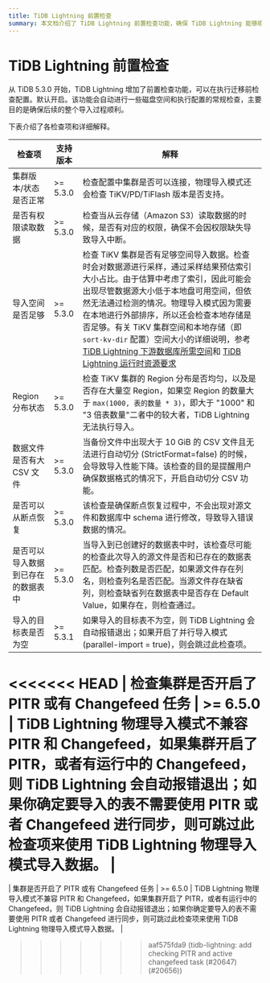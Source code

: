 ```yaml
---
title: TiDB Lightning 前置检查
summary: 本文档介绍了 TiDB Lightning 前置检查功能，确保 TiDB Lightning 能够顺利执行任务。
---
```


# TiDB Lightning 前置检查

从 TiDB 5.3.0 开始，TiDB Lightning 增加了前置检查功能，可以在执行迁移前检查配置。默认开启。该功能会自动进行一些磁盘空间和执行配置的常规检查，主要目的是确保后续的整个导入过程顺利。

下表介绍了各检查项和详细解释。

|  检查项 | 支持版本 | 解释 |
|  ----  |  --- | ----  |
| 集群版本/状态是否正常| >= 5.3.0 | 检查配置中集群是否可以连接，物理导入模式还会检查 TiKV/PD/TiFlash 版本是否支持。|
| 是否有权限读取数据 | >= 5.3.0 | 检查当从云存储（Amazon S3）读取数据的时候，是否有对应的权限，确保不会因权限缺失导致导入中断。|
| 导入空间是否足够 | >= 5.3.0 | 检查 TiKV 集群是否有足够空间导入数据。检查时会对数据源进行采样，通过采样结果预估索引大小占比。由于估算中考虑了索引，因此可能会出现尽管数据源大小低于本地盘可用空间，但依然无法通过检测的情况。物理导入模式因为需要在本地进行外部排序，所以还会检查本地存储是否足够。有关 TiKV 集群空间和本地存储（即 `sort-kv-dir` 配置）空间大小的详细说明，参考 [TiDB Lightning 下游数据库所需空间](/tidb-lightning/tidb-lightning-requirements.md#目标数据库所需空间)和 [TiDB Lightning 运行时资源要求](/tidb-lightning/tidb-lightning-physical-import-mode.md#运行环境需求)|
| Region 分布状态 | >= 5.3.0 | 检查 TiKV 集群的 Region 分布是否均匀，以及是否存在大量空 Region，如果空 Region 的数量大于 `max(1000, 表的数量 * 3)`，即大于 "1000" 和 "3 倍表数量"二者中的较大者，TiDB Lightning 无法执行导入。 |
| 数据文件是否有大 CSV 文件 | >= 5.3.0 | 当备份文件中出现大于 10 GiB 的 CSV 文件且无法进行自动切分 (StrictFormat=false) 的时候，会导致导入性能下降。该检查的目的是提醒用户确保数据格式的情况下，开启自动切分 CSV 功能。 |
| 是否可以从断点恢复 | >= 5.3.0 | 该检查是确保断点恢复过程中，不会出现对源文件和数据库中 schema 进行修改，导致导入错误数据的情况。|
| 是否可以导入数据到已存在的数据表中 | >= 5.3.0 | 当导入到已创建好的数据表中时，该检查尽可能的检查此次导入的源文件是否和已存在的数据表匹配。检查列数是否匹配，如果源文件存在列名，则检查列名是否匹配。当源文件存在缺省列，则检查缺省列在数据表中是否存在 Default Value，如果存在，则检查通过。|
| 导入的目标表是否为空 | >= 5.3.1 | 如果导入的目标表不为空，则 TiDB Lightning 会自动报错退出；如果开启了并行导入模式 (parallel-import = true)，则会跳过此检查项。 |
<<<<<<< HEAD
| 检查集群是否开启了 PITR 或有 Changefeed 任务 | >= 6.5.0 | TiDB Lightning 物理导入模式不兼容 PITR 和 Changefeed，如果集群开启了 PITR，或者有运行中的 Changefeed，则 TiDB Lightning 会自动报错退出；如果你确定要导入的表不需要使用 PITR 或者 Changefeed 进行同步，则可跳过此检查项来使用 TiDB Lightning 物理导入模式导入数据。 |
=======
| 集群是否开启了 PITR 或有 Changefeed 任务 | >= 6.5.0 | TiDB Lightning 物理导入模式不兼容 PITR 和 Changefeed，如果集群开启了 PITR，或者有运行中的 Changefeed，则 TiDB Lightning 会自动报错退出；如果你确定要导入的表不需要使用 PITR 或者 Changefeed 进行同步，则可跳过此检查项来使用 TiDB Lightning 物理导入模式导入数据。 |
>>>>>>> aaf575fda9 (tidb-lightning: add checking PITR and active changefeed task (#20647) (#20656))
